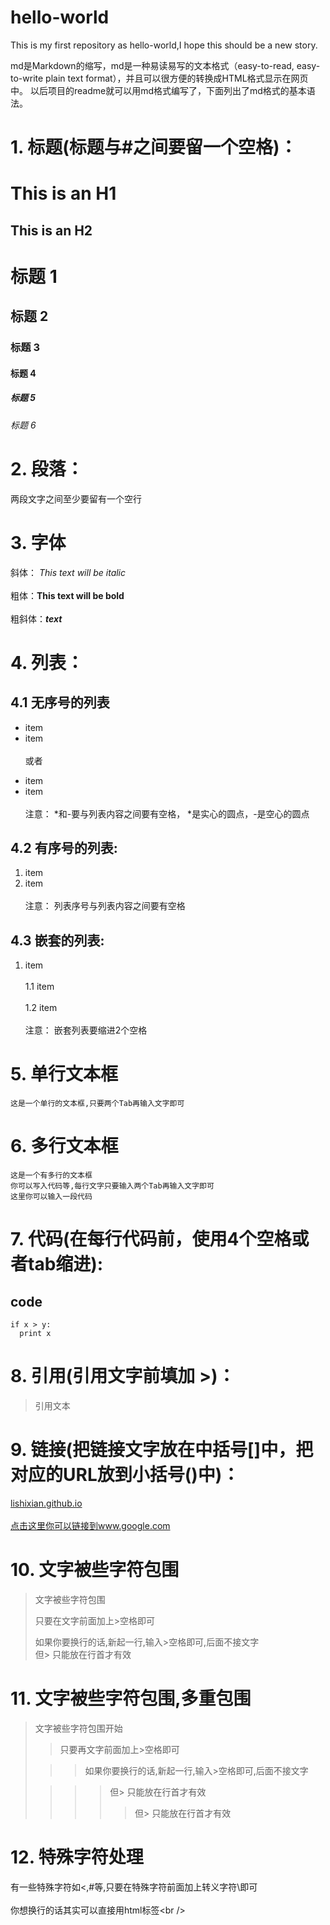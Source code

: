 # hello-world
This is my first repository as hello-world,I hope this should be a new story.

md是Markdown的缩写，md是一种易读易写的文本格式（easy-to-read, easy-to-write plain text format），并且可以很方便的转换成HTML格式显示在网页中。 以后项目的readme就可以用md格式编写了，下面列出了md格式的基本语法。

# 1. 标题(标题与#之间要留一个空格)：
This is an H1
=============
This is an H2
-------------
# 标题 1
## 标题 2
### 标题 3
#### 标题 4
##### 标题 5
###### 标题 6

# 2. 段落：
两段文字之间至少要留有一个空行

# 3. 字体
斜体： *This text will be italic* <br />  
粗体：**This text will be bold** <br />  
粗斜体：***text*** <br />  

# 4. 列表：
## 4.1 无序号的列表
* item <br />  
* item<br />  
或者<br />  
- item<br />  
- item<br />  
注意： *和-要与列表内容之间要有空格， *是实心的圆点，-是空心的圆点

## 4.2 有序号的列表:
1. item<br />  
2. item<br />  
注意： 列表序号与列表内容之间要有空格<br />  

## 4.3 嵌套的列表:
1. item<br />  
  1.1 item<br />  
  1.2 item<br />  
注意： 嵌套列表要缩进2个空格

# 5. 单行文本框  
    这是一个单行的文本框,只要两个Tab再输入文字即可

# 6. 多行文本框    
    这是一个有多行的文本框  
    你可以写入代码等,每行文字只要输入两个Tab再输入文字即可  
    这里你可以输入一段代码  

# 7. 代码(在每行代码前，使用4个空格或者tab缩进):
## code
    if x > y:
      print x

# 8. 引用(引用文字前填加 >)：
> 引用文本

# 9. 链接(把链接文字放在中括号[]中，把对应的URL放到小括号()中)：
[lishixian.github.io](lishixian.github.io)<br />  
[点击这里你可以链接到www.google.com](http://www.google.com)<br /> 

# 10. 文字被些字符包围  
> 文字被些字符包围  
>  
> 只要在文字前面加上>空格即可  
>  
> 如果你要换行的话,新起一行,输入>空格即可,后面不接文字  
> 但> 只能放在行首才有效  
  
# 11. 文字被些字符包围,多重包围  
> 文字被些字符包围开始  
>
> > 只要再文字前面加上>空格即可  
>
> > > 如果你要换行的话,新起一行,输入>空格即可,后面不接文字  
>
> > > > 但> 只能放在行首才有效
> > > > > 但> 只能放在行首才有效 
  
# 12. 特殊字符处理  
有一些特殊字符如<,#等,只要在特殊字符前面加上转义字符\即可<br />  
你想换行的话其实可以直接用html标签\<br /\>  
